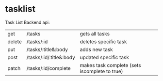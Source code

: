 tasklist
========

Task List
Backend api: 
<table>
  <tr>
    <td>get</td><td>/tasks</td><td>gets all tasks</td>
  </tr>
  <tr>
    <td>delete</td><td>/tasks/:id</td><td> deletes specific task</td>
  </tr>
  <tr>
    <td>put</td><td>/tasks/:title&:body</td><td>adds new task</td>
  </tr>
  <tr>
    <td>post</td><td>/tasks/:id/:title&:body</td><td>updated specific task</td>
  </tr>
  <tr>
    <td>patch</td><td>/tasks/:id/complete</td><td>makes task complete (sets iscomplete to true)</td>
  </tr>
</table>
